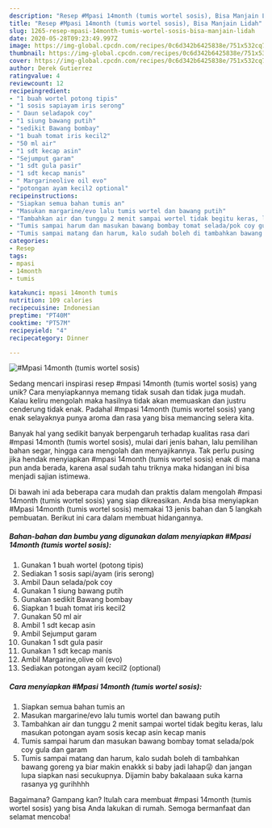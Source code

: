 ```yaml
---
description: "Resep #Mpasi 14month (tumis wortel sosis), Bisa Manjain Lidah"
title: "Resep #Mpasi 14month (tumis wortel sosis), Bisa Manjain Lidah"
slug: 1265-resep-mpasi-14month-tumis-wortel-sosis-bisa-manjain-lidah
date: 2020-05-28T09:23:49.997Z
image: https://img-global.cpcdn.com/recipes/0c6d342b6425838e/751x532cq70/mpasi-14month-tumis-wortel-sosis-foto-resep-utama.jpg
thumbnail: https://img-global.cpcdn.com/recipes/0c6d342b6425838e/751x532cq70/mpasi-14month-tumis-wortel-sosis-foto-resep-utama.jpg
cover: https://img-global.cpcdn.com/recipes/0c6d342b6425838e/751x532cq70/mpasi-14month-tumis-wortel-sosis-foto-resep-utama.jpg
author: Derek Gutierrez
ratingvalue: 4
reviewcount: 12
recipeingredient:
- "1 buah wortel potong tipis"
- "1 sosis sapiayam iris serong"
- " Daun seladapok coy"
- "1 siung bawang putih"
- "sedikit Bawang bombay"
- "1 buah tomat iris kecil2"
- "50 ml air"
- "1 sdt kecap asin"
- "Sejumput garam"
- "1 sdt gula pasir"
- "1 sdt kecap manis"
- " Margarineolive oil evo"
- "potongan ayam kecil2 optional"
recipeinstructions:
- "Siapkan semua bahan tumis an"
- "Masukan margarine/evo lalu tumis wortel dan bawang putih"
- "Tambahkan air dan tunggu 2 menit sampai wortel tidak begitu keras, lalu masukan potongan ayam sosis kecap asin kecap manis"
- "Tumis sampai harum dan masukan bawang bombay tomat selada/pok coy gula dan garam"
- "Tumis sampai matang dan harum, kalo sudah boleh di tambahkan bawang goreng ya biar makin enakkk si baby jadi lahap😜 dan jangan lupa siapkan nasi secukupnya. Dijamin baby bakalaaan suka karna rasanya yg gurihhhh"
categories:
- Resep
tags:
- mpasi
- 14month
- tumis

katakunci: mpasi 14month tumis 
nutrition: 109 calories
recipecuisine: Indonesian
preptime: "PT40M"
cooktime: "PT57M"
recipeyield: "4"
recipecategory: Dinner

---
```



![#Mpasi 14month (tumis wortel sosis)](https://img-global.cpcdn.com/recipes/0c6d342b6425838e/751x532cq70/mpasi-14month-tumis-wortel-sosis-foto-resep-utama.jpg)

Sedang mencari inspirasi resep #mpasi 14month (tumis wortel sosis) yang unik? Cara menyiapkannya memang tidak susah dan tidak juga mudah. Kalau keliru mengolah maka hasilnya tidak akan memuaskan dan justru cenderung tidak enak. Padahal #mpasi 14month (tumis wortel sosis) yang enak selayaknya punya aroma dan rasa yang bisa memancing selera kita.

Banyak hal yang sedikit banyak berpengaruh terhadap kualitas rasa dari #mpasi 14month (tumis wortel sosis), mulai dari jenis bahan, lalu pemilihan bahan segar, hingga cara mengolah dan menyajikannya. Tak perlu pusing jika hendak menyiapkan #mpasi 14month (tumis wortel sosis) enak di mana pun anda berada, karena asal sudah tahu triknya maka hidangan ini bisa menjadi sajian istimewa.




Di bawah ini ada beberapa cara mudah dan praktis dalam mengolah #mpasi 14month (tumis wortel sosis) yang siap dikreasikan. Anda bisa menyiapkan #Mpasi 14month (tumis wortel sosis) memakai 13 jenis bahan dan 5 langkah pembuatan. Berikut ini cara dalam membuat hidangannya.

<!--inarticleads1-->

##### Bahan-bahan dan bumbu yang digunakan dalam menyiapkan #Mpasi 14month (tumis wortel sosis):

1. Gunakan 1 buah wortel (potong tipis)
1. Sediakan 1 sosis sapi/ayam (iris serong)
1. Ambil  Daun selada/pok coy
1. Gunakan 1 siung bawang putih
1. Gunakan sedikit Bawang bombay
1. Siapkan 1 buah tomat iris kecil2
1. Gunakan 50 ml air
1. Ambil 1 sdt kecap asin
1. Ambil Sejumput garam
1. Gunakan 1 sdt gula pasir
1. Gunakan 1 sdt kecap manis
1. Ambil  Margarine,olive oil (evo)
1. Sediakan potongan ayam kecil2 (optional)




<!--inarticleads2-->

##### Cara menyiapkan #Mpasi 14month (tumis wortel sosis):

1. Siapkan semua bahan tumis an
1. Masukan margarine/evo lalu tumis wortel dan bawang putih
1. Tambahkan air dan tunggu 2 menit sampai wortel tidak begitu keras, lalu masukan potongan ayam sosis kecap asin kecap manis
1. Tumis sampai harum dan masukan bawang bombay tomat selada/pok coy gula dan garam
1. Tumis sampai matang dan harum, kalo sudah boleh di tambahkan bawang goreng ya biar makin enakkk si baby jadi lahap😜 dan jangan lupa siapkan nasi secukupnya. Dijamin baby bakalaaan suka karna rasanya yg gurihhhh




Bagaimana? Gampang kan? Itulah cara membuat #mpasi 14month (tumis wortel sosis) yang bisa Anda lakukan di rumah. Semoga bermanfaat dan selamat mencoba!

